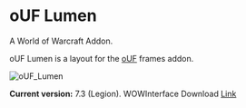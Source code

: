 # oUF Lumen

A World of Warcraft Addon.

oUF Lumen is a layout for the [oUF](https://github.com/oUF-wow/oUF) frames addon.

![oUF_Lumen](https://i.imgur.com/34Yilqx.jpg)

__Current version:__ 7.3 (Legion).
WOWInterface Download [Link](http://www.wowinterface.com/downloads/info16885-oUF_lumen.html)

